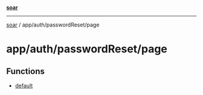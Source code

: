 [**soar**](../../../../README.md)

***

[soar](../../../../modules.md) / app/auth/passwordReset/page

# app/auth/passwordReset/page

## Functions

- [default](functions/default.md)
